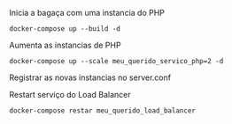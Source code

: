 Inicia a bagaça com uma instancia do PHP
```
docker-compose up --build -d
```

Aumenta as instancias de PHP
```
docker-compose up --scale meu_querido_servico_php=2 -d
```

Registrar as novas instancias no server.conf

Restart serviço do Load Balancer
```
docker-compose restar meu_querido_load_balancer
```
